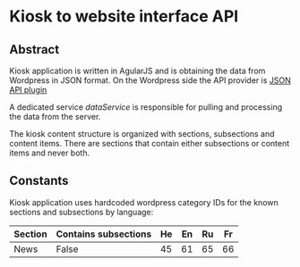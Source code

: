 # Kiosk to website interface API
## Abstract
Kiosk application is written in AgularJS and is obtaining the data from Wordpress in JSON format.
On the Wordpress side the API provider is [JSON API plugin](https://wordpress.org/plugins/json-api/)

A dedicated service *dataService* is responsible for pulling and processing the data from the server.

The kiosk content structure is organized with sections, subsections and content items.
There are sections that contain either subsections or content items and never both.

## Constants

Kiosk application uses hardcoded wordpress category IDs for the known sections and subsections by language:

   
| Section | Contains subsections | He | En | Ru | Fr |
| ------- | -------------------- | -- | -- | -- | -- |
| News    |  False               | 45 | 61 | 65 | 66 |
